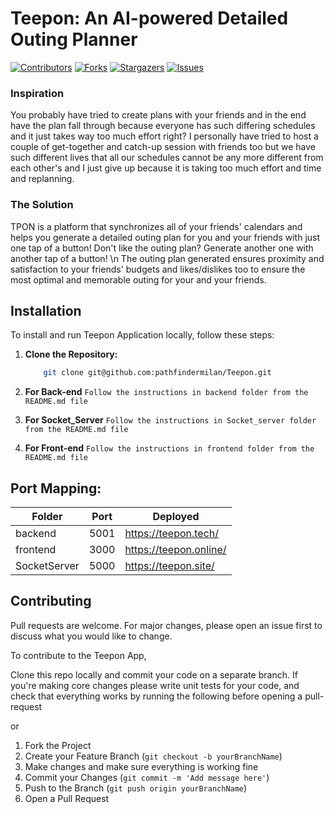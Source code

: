 # Teepon: An AI-powered Detailed Outing Planner 

[![Contributors][contributors-shield]][contributors-url]
[![Forks][forks-shield]][forks-url]
[![Stargazers][stars-shield]][stars-url]
[![Issues][issues-shield]][issues-url]

### Inspiration
You probably have tried to create plans with your friends and in the end have the plan fall through because everyone has such differing schedules and it just takes way too much effort right? I personally have tried to host a couple of get-together and catch-up session with friends too but we have such different lives that all our schedules cannot be any more different from each other's and I just give up because it is taking too much effort and time and replanning.

### The Solution
TPON is a platform that synchronizes all of your friends' calendars and helps you generate a detailed outing plan for you and your friends with just one tap of a button! Don't like the outing plan? Generate another one with another tap of a button!
\n
The outing plan generated ensures proximity and satisfaction to your friends' budgets and likes/dislikes too to ensure the most optimal and memorable outing for your and your friends.


## Installation 

To install and run Teepon Application locally, follow these steps:

1. **Clone the Repository:**

    ```bash
        git clone git@github.com:pathfindermilan/Teepon.git
    ```
2. **For Back-end**
   	`Follow the instructions in backend folder from the README.md file`
3. **For Socket_Server**
	`Follow the instructions in Socket_server folder from the README.md file`

4. **For Front-end**
   	`Follow the instructions in frontend folder from the README.md file`

## Port Mapping:
| Folder        | Port | Deployed                  |
|---------------|------|---------------------------|
| backend       | 5001 | https://teepon.tech/      |
| frontend      | 3000 | https://teepon.online/    |
| SocketServer  | 5000 | https://teepon.site/      |


## Contributing

Pull requests are welcome. For major changes, please open an issue first to discuss what you would like to change.

To contribute to the Teepon App, 

Clone this repo locally and commit your code on a separate branch.
If you're making core changes please write unit tests for your code, and check that everything works by running the following before opening a pull-request

or 

1. Fork the Project
2. Create your Feature Branch (`git checkout -b yourBranchName`)
3. Make changes and make sure everything is working fine
4. Commit your Changes (`git commit -m 'Add message here'`)
5. Push to the Branch (`git push origin yourBranchName`)
6. Open a Pull Request


[contributors-shield]: https://img.shields.io/github/contributors/pathfindermilan/Teepon.svg?style=for-the-badge
[contributors-url]: https://github.com/pathfindermilan/Teepon/graphs/contributors
[forks-shield]: https://img.shields.io/github/forks/pathfindermilan/Teepon.svg?style=for-the-badge
[forks-url]: https://github.com/pathfindermilan/Teepon/network/members
[stars-shield]: https://img.shields.io/github/stars/pathfindermilan/Teepon.svg?style=for-the-badge
[stars-url]: https://github.com/pathfindermilan/Teepon/stargazers
[issues-shield]: https://img.shields.io/github/issues/pathfindermilan/Teepon.svg?style=for-the-badge
[issues-url]: https://github.com/pathfindermilan/Teepon/issues
